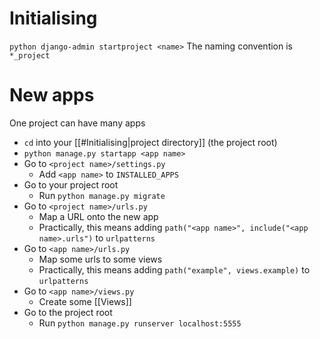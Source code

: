 # Initialising
`python django-admin startproject <name>`
The naming convention is `*_project`


# New apps
One project can have many apps

- `cd` into your [[#Initialising|project directory]] (the project root)
- `python manage.py startapp <app name>`
- Go to `<project name>/settings.py`
	- Add `<app name>` to `INSTALLED_APPS`
- Go to your project root
	- Run `python manage.py migrate`
- Go to `<project name>/urls.py`
	- Map a URL onto the new app
	- Practically, this means adding `path("<app name>", include("<app name>.urls")` to `urlpatterns`
- Go to `<app name>/urls.py`
	- Map some urls to some views
	- Practically, this means adding `path("example", views.example)` to `urlpatterns`
- Go to `<app name>/views.py`
	- Create some [[Views]]
- Go to the project root
	- Run `python manage.py runserver localhost:5555`